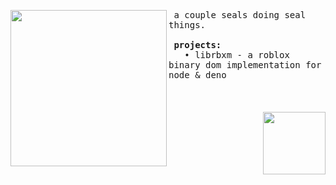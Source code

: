 <p float="left">
  <img src="https://github.com/0x5eal/.github/assets/74418041/b02c4985-967c-4640-aa9a-218af0e37176" width="250" align="left">
  <p float="left">
    <samp>
       a couple seals doing seal things.
      <br>
      <br>
      <b> projects:</b>
      <br>
         • librbxm - a roblox binary dom implementation for node & deno
    </samp>
    <br>
    <br>
    <br>
    <br>
    
 <img align="right" width="100px" src="https://hits-app.vercel.app/hits?url=https%3A%2F%2Fgithub.com%2F0x5eal" />
  </p>
</p>
